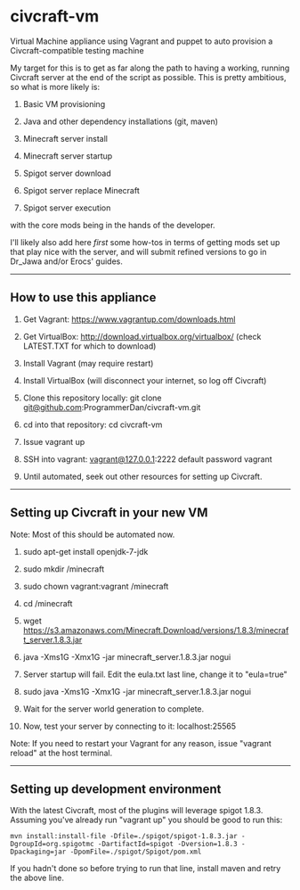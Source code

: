 # civcraft-vm
Virtual Machine appliance using Vagrant and puppet to auto provision a Civcraft-compatible testing machine

My target for this is to get as far along the path to having a working, running Civcraft server at the end of the script as possible. This is pretty ambitious, so what is more likely is:

1. Basic VM provisioning

2. Java and other dependency installations (git, maven)

3. Minecraft server install

4. Minecraft server startup

5. Spigot server download

6. Spigot server replace Minecraft

7. Spigot server execution

with the core mods being in the hands of the developer.

I'll likely also add here *first* some how-tos in terms of getting mods set up that play nice with the server, and will submit refined versions to go in Dr_Jawa and/or Erocs' guides.

--------------------------


## How to use this appliance

1. Get Vagrant: https://www.vagrantup.com/downloads.html

2. Get VirtualBox: http://download.virtualbox.org/virtualbox/
   (check LATEST.TXT for which to download)

3. Install Vagrant (may require restart)

4. Install VirtualBox (will disconnect your internet, so log off Civcraft)

5. Clone this repository locally: git clone git@github.com:ProgrammerDan/civcraft-vm.git

6. cd into that repository: cd civcraft-vm

7. Issue vagrant up

8. SSH into vagrant: vagrant@127.0.0.1:2222 default password vagrant

9. Until automated, seek out other resources for setting up Civcraft.

----------------------

## Setting up Civcraft in your new VM

Note: Most of this should be automated now.

1. sudo apt-get install openjdk-7-jdk

2. sudo mkdir /minecraft

3. sudo chown vagrant:vagrant /minecraft

4. cd /minecraft

5. wget https://s3.amazonaws.com/Minecraft.Download/versions/1.8.3/minecraft_server.1.8.3.jar

6. java -Xms1G -Xmx1G -jar minecraft_server.1.8.3.jar nogui

7. Server startup will fail. Edit the eula.txt last line, change it to "eula=true"

8. sudo java -Xms1G -Xmx1G -jar minecraft_server.1.8.3.jar nogui

9. Wait for the server world generation to complete.

10. Now, test your server by connecting to it: localhost:25565

Note: If you need to restart your Vagrant for any reason, issue "vagrant reload" at the host terminal.

--------------------

## Setting up development environment

With the latest Civcraft, most of the plugins will leverage spigot 1.8.3. Assuming you've already run "vagrant up" you should be good to run this:

    mvn install:install-file -Dfile=./spigot/spigot-1.8.3.jar -DgroupId=org.spigotmc -DartifactId=spigot -Dversion=1.8.3 -Dpackaging=jar -DpomFile=./spigot/Spigot/pom.xml

If you hadn't done so before trying to run that line, install maven and retry the above line.
